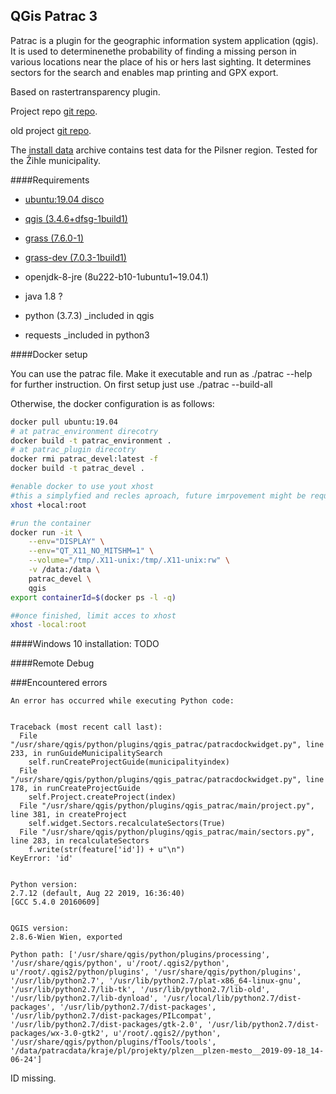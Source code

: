 QGis Patrac 3
------
Patrac is a plugin for the geographic information system application (qgis). 
It is used to determinenethe probability of finding a missing person in various
locations near the place of his or hers last sighting. 
It determines sectors for the search and enables map printing and GPX export. 

Based on rastertransparency plugin.

Project repo [git repo](https://github.com/ruz76/qgis_patrac_3).

old project [git repo](https://github.com/ruz76/qgis_patrac/).

The [install data](http://gisak.vsb.cz/patrac/qgis/install.zip) archive contains test data for the Pilsner region. Tested for the Žihle municipality.

####Requirements
- [ubuntu:19.04 disco](https://hub.docker.com/_/ubuntu)
- [qgis (3.4.6+dfsg-1build1)](https://packages.ubuntu.com/disco/qgis)

- [grass (7.6.0-1)](https://packages.ubuntu.com/disco/grass)
- [grass-dev (7.0.3-1build1)](https://packages.ubuntu.com/disco/grass-dev)

- openjdk-8-jre (8u222-b10-1ubuntu1~19.04.1)
- java 1.8 ?
- python (3.7.3) _included in qgis
- requests _included in python3

####Docker setup

You can use the patrac file. Make it executable and run
as ./patrac --help for further instruction. On first setup just
use ./patrac --build-all

Otherwise, the docker configuration is as follows:

```bash
docker pull ubuntu:19.04
# at patrac_environment direcotry
docker build -t patrac_environment .
# at patrac_plugin direcotry
docker rmi patrac_devel:latest -f
docker build -t patrac_devel .

#enable docker to use yout xhost
#this a simplyfied and recles aproach, future imrpovement might be required
xhost +local:root

#run the container
docker run -it \
    --env="DISPLAY" \
    --env="QT_X11_NO_MITSHM=1" \
    --volume="/tmp/.X11-unix:/tmp/.X11-unix:rw" \
    -v /data:/data \
    patrac_devel \
    qgis
export containerId=$(docker ps -l -q)	

##once finished, limit acces to xhost
xhost -local:root

```
####Windows 10 installation:
TODO


####Remote Debug



###Encountered errors

```
An error has occurred while executing Python code:


Traceback (most recent call last):
  File "/usr/share/qgis/python/plugins/qgis_patrac/patracdockwidget.py", line 233, in runGuideMunicipalitySearch
    self.runCreateProjectGuide(municipalityindex)
  File "/usr/share/qgis/python/plugins/qgis_patrac/patracdockwidget.py", line 178, in runCreateProjectGuide
    self.Project.createProject(index)
  File "/usr/share/qgis/python/plugins/qgis_patrac/main/project.py", line 381, in createProject
    self.widget.Sectors.recalculateSectors(True)
  File "/usr/share/qgis/python/plugins/qgis_patrac/main/sectors.py", line 283, in recalculateSectors
    f.write(str(feature['id']) + u"\n")
KeyError: 'id'


Python version:
2.7.12 (default, Aug 22 2019, 16:36:40) 
[GCC 5.4.0 20160609]


QGIS version:
2.8.6-Wien Wien, exported

Python path: ['/usr/share/qgis/python/plugins/processing', '/usr/share/qgis/python', u'/root/.qgis2/python', u'/root/.qgis2/python/plugins', '/usr/share/qgis/python/plugins', '/usr/lib/python2.7', '/usr/lib/python2.7/plat-x86_64-linux-gnu', '/usr/lib/python2.7/lib-tk', '/usr/lib/python2.7/lib-old', '/usr/lib/python2.7/lib-dynload', '/usr/local/lib/python2.7/dist-packages', '/usr/lib/python2.7/dist-packages', '/usr/lib/python2.7/dist-packages/PILcompat', '/usr/lib/python2.7/dist-packages/gtk-2.0', '/usr/lib/python2.7/dist-packages/wx-3.0-gtk2', u'/root/.qgis2//python', '/usr/share/qgis/python/plugins/fTools/tools', '/data/patracdata/kraje/pl/projekty/plzen__plzen-mesto__2019-09-18_14-06-24']
```

ID missing.